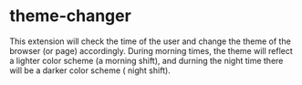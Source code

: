 # theme-changer

This extension will check the time of the user and change the theme of the browser (or page) accordingly. During morning times, the theme will reflect a lighter color scheme (a morning shift), and durning the night time there will be a darker color scheme ( night shift).
